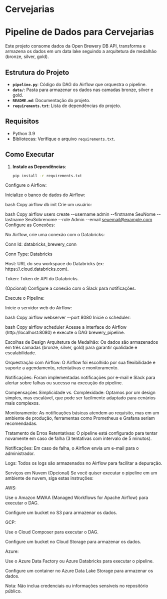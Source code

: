 # Cervejarias
# Pipeline de Dados para Cervejarias

Este projeto consome dados da Open Brewery DB API, transforma e armazena os dados em um data lake seguindo a arquitetura de medalhão (bronze, silver, gold).

## Estrutura do Projeto

- **`pipeline.py`**: Código do DAG do Airflow que orquestra o pipeline.
- **`data/`**: Pasta para armazenar os dados nas camadas bronze, silver e gold.
- **`README.md`**: Documentação do projeto.
- **`requirements.txt`**: Lista de dependências do projeto.

## Requisitos

- Python 3.9
- Bibliotecas: Verifique o arquivo `requirements.txt`.

## Como Executar

1. **Instale as Dependências**:
   ```bash
   pip install -r requirements.txt
Configure o Airflow:

Inicialize o banco de dados do Airflow:

bash
Copy
airflow db init
Crie um usuário:

bash
Copy
airflow users create --username admin --firstname SeuNome --lastname SeuSobrenome --role Admin --email seuemail@example.com
Configure as Conexões:

No Airflow, crie uma conexão com o Databricks:

Conn Id: databricks_brewery_conn

Conn Type: Databricks

Host: URL do seu workspace do Databricks (ex: https://<seu-workspace>.cloud.databricks.com).

Token: Token de API do Databricks.

(Opcional) Configure a conexão com o Slack para notificações.

Execute o Pipeline:

Inicie o servidor web do Airflow:

bash
Copy
airflow webserver --port 8080
Inicie o scheduler:

bash
Copy
airflow scheduler
Acesse a interface do Airflow (http://localhost:8080) e execute o DAG brewery_pipeline.

Escolhas de Design
Arquitetura de Medalhão: Os dados são armazenados em três camadas (bronze, silver, gold) para garantir qualidade e escalabilidade.

Orquestração com Airflow: O Airflow foi escolhido por sua flexibilidade e suporte a agendamento, retentativas e monitoramento.

Notificações: Foram implementadas notificações por e-mail e Slack para alertar sobre falhas ou sucesso na execução do pipeline.

Compensações
Simplicidade vs. Complexidade: Optamos por um design simples, mas escalável, que pode ser facilmente adaptado para cenários mais complexos.

Monitoramento: As notificações básicas atendem ao requisito, mas em um ambiente de produção, ferramentas como Prometheus e Grafana seriam recomendadas.

Tratamento de Erros
Retentativas: O pipeline está configurado para tentar novamente em caso de falha (3 tentativas com intervalo de 5 minutos).

Notificações: Em caso de falha, o Airflow envia um e-mail para o administrador.

Logs: Todos os logs são armazenados no Airflow para facilitar a depuração.

Serviços em Nuvem (Opcional)
Se você quiser executar o pipeline em um ambiente de nuvem, siga estas instruções:

AWS:

Use o Amazon MWAA (Managed Workflows for Apache Airflow) para executar o DAG.

Configure um bucket no S3 para armazenar os dados.

GCP:

Use o Cloud Composer para executar o DAG.

Configure um bucket no Cloud Storage para armazenar os dados.

Azure:

Use o Azure Data Factory ou Azure Databricks para executar o pipeline.

Configure um container no Azure Data Lake Storage para armazenar os dados.

Nota: Não inclua credenciais ou informações sensíveis no repositório público.
